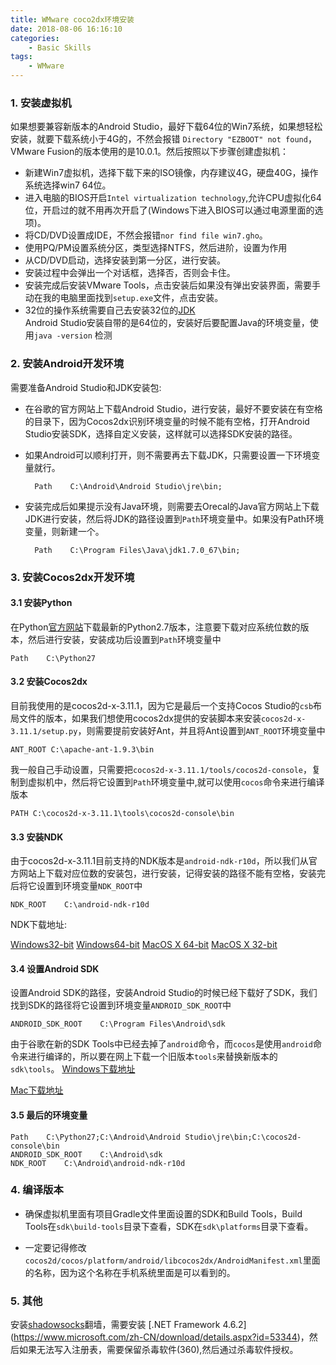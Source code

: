 ```yaml
---
title: WMware coco2dx环境安装
date: 2018-08-06 16:16:10
categories: 
    - Basic Skills
tags:
    - WMware
---
```


### 1. 安装虚拟机

如果想要兼容新版本的Android Studio，最好下载64位的Win7系统，如果想轻松安装，就要下载系统小于4G的，不然会报错 `Directory "EZBOOT" not found`，VMware Fusion的版本使用的是10.0.1。然后按照以下步骤创建虚拟机：

* 新建Win7虚拟机，选择下载下来的ISO镜像，内存建议4G，硬盘40G，操作系统选择win7 64位。
* 进入电脑的BIOS开启`Intel virtualization technology`,允许CPU虚拟化64位，开启过的就不用再次开启了(Windows下进入BIOS可以通过电源里面的选项)。
* 将CD/DVD设置成IDE，不然会报错`nor find file win7.gho`。
* 使用PQ/PM设置系统分区，类型选择NTFS，然后进阶，设置为作用
* 从CD/DVD启动，选择安装到第一分区，进行安装。
* 安装过程中会弹出一个对话框，选择否，否则会卡住。
* 安装完成后安装VMware Tools，点击安装后如果没有弹出安装界面，需要手动在我的电脑里面找到`setup.exe`文件，点击安装。
* 32位的操作系统需要自己去安装32位的[JDK](https://www.oracle.com/technetwork/java/javase/downloads/jdk8-downloads-2133151.html)  
Android Studio安装自带的是64位的，安装好后要配置Java的环境变量，使用`java -version` 检测



<!-- more -->

### 2. 安装Android开发环境

需要准备Android Studio和JDK安装包:

* 在谷歌的官方网站上下载Android Studio，进行安装，最好不要安装在有空格的目录下，因为Cocos2dx识别环境变量的时候不能有空格，打开Android Studio安装SDK，选择自定义安装，这样就可以选择SDK安装的路径。

* 如果Android可以顺利打开，则不需要再去下载JDK，只需要设置一下环境变量就行。

        Path    C:\Android\Android Studio\jre\bin;

* 安装完成后如果提示没有Java环境，则需要去Orecal的Java官方网站上下载JDK进行安装，然后将JDK的路径设置到`Path`环境变量中。如果没有Path环境变量，则新建一个。

        Path    C:\Program Files\Java\jdk1.7.0_67\bin;

### 3. 安装Cocos2dx开发环境

#### 3.1 安装Python

在Python[官方网站](https://www.python.org/downloads)下载最新的Python2.7版本，注意要下载对应系统位数的版本，然后进行安装，安装成功后设置到`Path`环境变量中

    Path    C:\Python27
    
#### 3.2 安装Cocos2dx
目前我使用的是cocos2d-x-3.11.1，因为它是最后一个支持Cocos Studio的`csb`布局文件的版本，如果我们想使用cocos2dx提供的安装脚本来安装`cocos2d-x-3.11.1/setup.py`，则需要提前安装好Ant，并且将Ant设置到`ANT_ROOT`环境变量中

    ANT_ROOT C:\apache-ant-1.9.3\bin
    
我一般自己手动设置，只需要把`cocos2d-x-3.11.1/tools/cocos2d-console`，复制到虚拟机中，然后将它设置到`Path`环境变量中,就可以使用`cocos`命令来进行编译版本

    PATH C:\cocos2d-x-3.11.1\tools\cocos2d-console\bin
    
#### 3.3 安装NDK

由于cocos2d-x-3.11.1目前支持的NDK版本是`android-ndk-r10d`，所以我们从官方网站上下载对应位数的安装包，进行安装，记得安装的路径不能有空格，安装完后将它设置到环境变量`NDK_ROOT`中

    NDK_ROOT    C:\android-ndk-r10d
    
NDK下载地址:

[Windows32-bit](http://dl.google.com/android/ndk/android-ndk-r10d-windows-x86.exe)
[Windows64-bit](http://dl.google.com/android/ndk/android-ndk-r10d-windows-x86_64.exe)
[MacOS X 64-bit](http://dl.google.com/android/ndk/android-ndk-r10d-darwin-x86_64.bin)
[MacOS X 32-bit](http://dl.google.com/android/ndk/android-ndk-r10d-darwin-x86.bin)

#### 3.4 设置Android SDK

设置Android SDK的路径，安装Android Studio的时候已经下载好了SDK，我们找到SDK的路径将它设置到环境变量`ANDROID_SDK_ROOT`中

    ANDROID_SDK_ROOT    C:\Program Files\Android\sdk

由于谷歌在新的SDK Tools中已经去掉了`android`命令，而`cocos`是使用`android`命令来进行编译的，所以要在网上下载一个旧版本`tools`来替换新版本的`sdk\tools`。
[Windows下载地址](https://dl.google.com/android/repository/tools_r25.2.5-windows.zip)

[Mac下载地址](https://dl.google.com/android/repository/tools_r25.2.5-macosx.zip)

#### 3.5 最后的环境变量

    Path    C:\Python27;C:\Android\Android Studio\jre\bin;C:\cocos2d-console\bin
    ANDROID_SDK_ROOT    C:\Android\sdk
    NDK_ROOT    C:\Android\android-ndk-r10d

### 4. 编译版本

* 确保虚拟机里面有项目Gradle文件里面设置的SDK和Build Tools，Build Tools在`sdk\build-tools`目录下查看，SDK在`sdk\platforms`目录下查看。

* 一定要记得修改`cocos2d/cocos/platform/android/libcocos2dx/AndroidManifest.xml`里面的名称，因为这个名称在手机系统里面是可以看到的。


### 5. 其他

安装[shadowsocks](https://github.com/shadowsocks/shadowsocks-windows/releases)翻墙，需要安装 [.NET Framework 4.6.2]
(https://www.microsoft.com/zh-CN/download/details.aspx?id=53344)，然后如果无法写入注册表，需要保留杀毒软件(360),然后通过杀毒软件授权。





 
